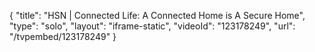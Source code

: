 {
    "title": "HSN | Connected Life: A Connected Home is A Secure Home",
    "type": "solo",
    "layout": "iframe-static",
    "videoId": "123178249",
    "url": "\/tvpembed\/123178249"
}